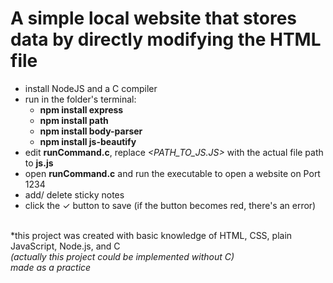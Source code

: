 # A simple local website that stores data by directly modifying the HTML file
- install NodeJS and a C compiler
- run in the folder's terminal:
  - **npm install express**
  - **npm install path**
  - **npm install body-parser**
  - **npm install js-beautify**
- edit **runCommand.c**, replace *<PATH_TO_JS.JS>* with the actual file path to **js.js**
- open **runCommand.c** and run the executable to open a website on Port 1234
- add/ delete sticky notes
- click the ✓ button to save (if the button becomes red, there's an error)

\
*this project was created with basic knowledge of HTML, CSS, plain JavaScript, Node.js, and C\
*(actually this project could be implemented without C)*\
*made as a practice*
